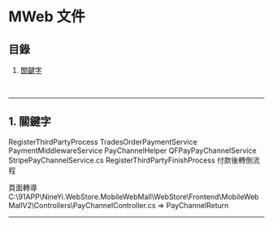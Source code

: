 # MWeb 文件

## 目錄
1. [關鍵字](#1-關鍵字)

<br>

---

## 1. 關鍵字

RegisterThirdPartyProcess
TradesOrderPaymentService
PaymentMiddlewareService
PayChannelHelper
QFPayPayChannelService
StripePayChannelService.cs
RegisterThirdPartyFinishProcess 付款後轉倒流程

頁面轉導
C:\91APP\NineYi.WebStore.MobileWebMall\WebStore\Frontend\MobileWebMallV2\Controllers\PayChannelController.cs => PayChannelReturn
<br>

---